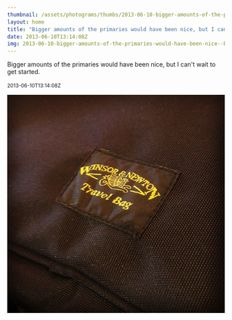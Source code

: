 ```yaml
---
thumbnail: /assets/photograms/thumbs/2013-06-10-bigger-amounts-of-the-primaries-would-have-been-nice--but-i-can-t-wait-to-get-started-.jpg
layout: home
title: "Bigger amounts of the primaries would have been nice, but I can't wait to get started."
date: 2013-06-10T13:14:08Z
img: 2013-06-10-bigger-amounts-of-the-primaries-would-have-been-nice--but-i-can-t-wait-to-get-started-.jpg
---
```


Bigger amounts of the primaries would have been nice, but I can't wait to get started.

<small>2013-06-10T13:14:08Z</small>

![Bigger amounts of the primaries would have been nice, but I can't wait to get started.](2013-06-10-bigger-amounts-of-the-primaries-would-have-been-nice--but-i-can-t-wait-to-get-started-.jpg)
